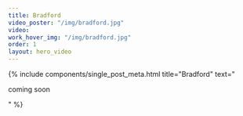 ```yaml
---
title: Bradford
video_poster: "/img/bradford.jpg"
video: 
work_hover_img: "/img/bradford.jpg"
order: 1
layout: hero_video
---
```


<div class="single_post_wrapper">
	{% include components/single_post_meta.html
		title="Bradford"
		text="<p>coming soon</p>"
	%}
</div>
